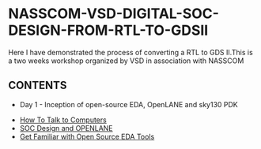 # NASSCOM-VSD-DIGITAL-SOC-DESIGN-FROM-RTL-TO-GDSII
Here I have demonstrated the process of converting a RTL to GDS II.This is a two weeks workshop organized by VSD in association with NASSCOM
## CONTENTS
* Day 1 - Inception of open-source EDA, OpenLANE and sky130 PDK
- [How To Talk to Computers](#d1-sk1-how-to-talk-to-computers)
- [SOC Design and OPENLANE](#d1-sk2-soc-design-and-openlane)
- [Get Familiar with Open Source EDA Tools](#d1-sk3-get-familiar-with-open-source-eda-tools)
